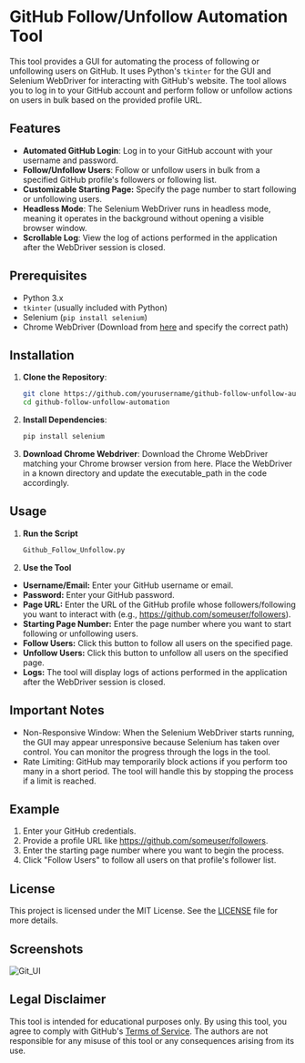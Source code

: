 # GitHub Follow/Unfollow Automation Tool

This tool provides a GUI for automating the process of following or unfollowing users on GitHub. It uses Python's `tkinter` for the GUI and Selenium WebDriver for interacting with GitHub's website. The tool allows you to log in to your GitHub account and perform follow or unfollow actions on users in bulk based on the provided profile URL.

## Features

- **Automated GitHub Login**: Log in to your GitHub account with your username and password.
- **Follow/Unfollow Users**: Follow or unfollow users in bulk from a specified GitHub profile's followers or following list.
- **Customizable Starting Page:** Specify the page number to start following or unfollowing users.
- **Headless Mode**: The Selenium WebDriver runs in headless mode, meaning it operates in the background without opening a visible browser window.
- **Scrollable Log**: View the log of actions performed in the application after the WebDriver session is closed.

## Prerequisites

- Python 3.x
- `tkinter` (usually included with Python)
- Selenium (`pip install selenium`)
- Chrome WebDriver (Download from [here](https://sites.google.com/chromium.org/driver/) and specify the correct path)

## Installation

1. **Clone the Repository**:
   ```bash
   git clone https://github.com/yourusername/github-follow-unfollow-automation.git
   cd github-follow-unfollow-automation

2. **Install Dependencies**:
   ```bash
   pip install selenium

3. **Download Chrome Webdriver**:
   Download the Chrome WebDriver matching your Chrome browser version from here.
   Place the WebDriver in a known directory and update the executable_path in the code accordingly.

## Usage
1. **Run the Script**
   ```bash
   Github_Follow_Unfollow.py

2. **Use the Tool**
- **Username/Email:** Enter your GitHub username or email.
- **Password:** Enter your GitHub password.
- **Page URL:** Enter the URL of the GitHub profile whose followers/following you want to interact with (e.g., https://github.com/someuser/followers).
- **Starting Page Number:** Enter the page number where you want to start following or unfollowing users.
- **Follow Users:** Click this button to follow all users on the specified page.
- **Unfollow Users:** Click this button to unfollow all users on the specified page.
- **Logs:** The tool will display logs of actions performed in the application after the WebDriver session is closed.

## Important Notes
- Non-Responsive Window: When the Selenium WebDriver starts running, the GUI may appear unresponsive because Selenium has taken over control. You can monitor the progress through the logs in the tool.
- Rate Limiting: GitHub may temporarily block actions if you perform too many in a short period. The tool will handle this by stopping the process if a limit is reached.

## Example
1. Enter your GitHub credentials.
2. Provide a profile URL like https://github.com/someuser/followers.
3. Enter the starting page number where you want to begin the process.
4. Click "Follow Users" to follow all users on that profile's follower list.

## License
This project is licensed under the MIT License. See the [LICENSE](LICENSE) file for more details.

## Screenshots
![Git_UI](pics/Git_UI.png)

## Legal Disclaimer
This tool is intended for educational purposes only. By using this tool, you agree to comply with GitHub's [Terms of Service](https://docs.github.com/en/site-policy/github-terms/github-terms-of-service). The authors are not responsible for any misuse of this tool or any consequences arising from its use.
